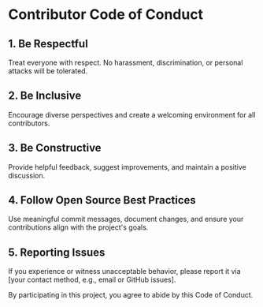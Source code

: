 # Contributor Code of Conduct

## 1. Be Respectful  
Treat everyone with respect. No harassment, discrimination, or personal attacks will be tolerated.  

## 2. Be Inclusive  
Encourage diverse perspectives and create a welcoming environment for all contributors.  

## 3. Be Constructive  
Provide helpful feedback, suggest improvements, and maintain a positive discussion.  

## 4. Follow Open Source Best Practices  
Use meaningful commit messages, document changes, and ensure your contributions align with the project's goals.  

## 5. Reporting Issues  
If you experience or witness unacceptable behavior, please report it via [your contact method, e.g., email or GitHub issues].  

By participating in this project, you agree to abide by this Code of Conduct.  
